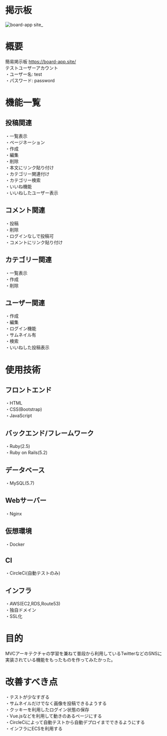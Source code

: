 # 掲示板

![board-app site_](https://user-images.githubusercontent.com/61886606/83838853-63576a80-a735-11ea-84cd-c01a7968d1a4.png)

# 概要

簡易掲示板 https://board-app.site/  
テストユーザーアカウント  
・ユーザー名: test  
・パスワード: password  

# 機能一覧

## 投稿関連

・一覧表示  
・ページネーション  
・作成  
・編集  
・削除  
・本文にリンク貼り付け  
・カテゴリー関連付け  
・カテゴリー検索  
・いいね機能  
・いいねしたユーザー表示

## コメント関連

・投稿  
・削除  
・ログインなしで投稿可  
・コメントにリンク貼り付け  

## カテゴリー関連

・一覧表示  
・作成  
・削除  

## ユーザー関連

・作成  
・編集  
・ログイン機能  
・サムネイル有  
・検索  
・いいねした投稿表示  

# 使用技術

## フロントエンド

・HTML  
・CSS(Bootstrap)  
・JavaScript  

## バックエンド/フレームワーク

・Ruby(2.5)  
・Ruby on Rails(5.2)  

## データベース

・MySQL(5.7)

## Webサーバー

・Nginx

## 仮想環境

・Docker

## CI

・CircleCi(自動テストのみ)

## インフラ

・AWS(EC2,RDS,Route53)  
・独自ドメイン  
・SSL化  

# 目的

MVCアーキテクチャの学習を兼ねて普段から利用しているTwitterなどのSNSに実装されている機能をもったものを作ってみたかった。

# 改善すべき点

・テストが少なすぎる  
・サムネイルだけでなく画像を投稿できるようする  
・クッキーを利用したログイン状態の保存  
・Vue.jsなどを利用して動きのあるページにする  
・CircleCiによって自動テストから自動デプロイまでできるようにする  
・インフラにECSを利用する  


